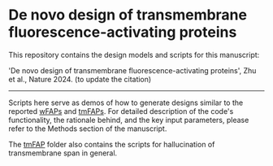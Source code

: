 # De novo design of transmembrane fluorescence-activating proteins

This repository contains the design models and scripts for this manuscript:

'De novo design of transmembrane fluorescence-activating proteins', Zhu et al., Nature 2024. (to update the citation)

---
Scripts here serve as demos of how to generate designs similar to the reported [wFAPs](/wFAP/) and [tmFAPs](/tmFAP/). For detailed description of the code's functionality, the rationale behind, and the key input parameters, please refer to the Methods section of the manuscript.  

The [tmFAP](/tmFAP/) folder also contains the scripts for hallucination of transmembrane span in general.
